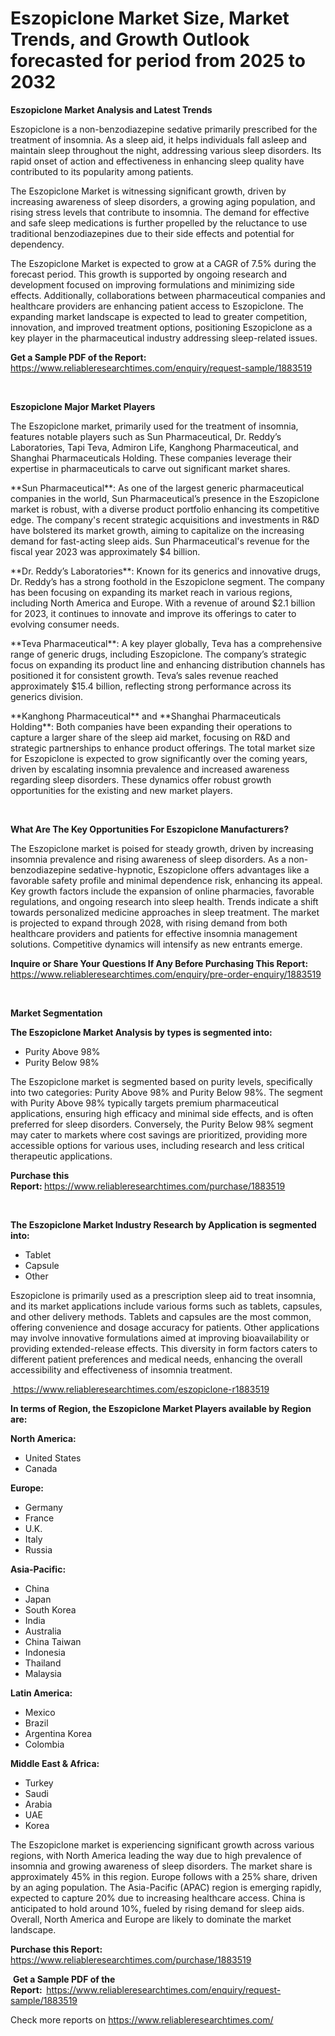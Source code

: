 <p><h1>Eszopiclone Market Size, Market Trends, and Growth Outlook forecasted for period from 2025 to 2032</h1></p><p><strong>Eszopiclone Market Analysis and Latest Trends</strong></p>
<p><p>Eszopiclone is a non-benzodiazepine sedative primarily prescribed for the treatment of insomnia. As a sleep aid, it helps individuals fall asleep and maintain sleep throughout the night, addressing various sleep disorders. Its rapid onset of action and effectiveness in enhancing sleep quality have contributed to its popularity among patients.</p><p>The Eszopiclone Market is witnessing significant growth, driven by increasing awareness of sleep disorders, a growing aging population, and rising stress levels that contribute to insomnia. The demand for effective and safe sleep medications is further propelled by the reluctance to use traditional benzodiazepines due to their side effects and potential for dependency.</p><p>The Eszopiclone Market is expected to grow at a CAGR of 7.5% during the forecast period. This growth is supported by ongoing research and development focused on improving formulations and minimizing side effects. Additionally, collaborations between pharmaceutical companies and healthcare providers are enhancing patient access to Eszopiclone. The expanding market landscape is expected to lead to greater competition, innovation, and improved treatment options, positioning Eszopiclone as a key player in the pharmaceutical industry addressing sleep-related issues.</p></p>
<p><strong>Get a Sample PDF of the Report:&nbsp;</strong> <a href="https://www.reliableresearchtimes.com/enquiry/request-sample/1883519?utm_campaign=2714&utm_medium=2&utm_source=Github&utm_content=ia&utm_term=08032025&utm_id=eszopiclone">https://www.reliableresearchtimes.com/enquiry/request-sample/1883519</a></p>
<p>&nbsp;</p>
<p><strong>Eszopiclone Major Market Players</strong></p>
<p><p>The Eszopiclone market, primarily used for the treatment of insomnia, features notable players such as Sun Pharmaceutical, Dr. Reddy’s Laboratories, Tapi Teva, Admiron Life, Kanghong Pharmaceutical, and Shanghai Pharmaceuticals Holding. These companies leverage their expertise in pharmaceuticals to carve out significant market shares.</p><p>**Sun Pharmaceutical**: As one of the largest generic pharmaceutical companies in the world, Sun Pharmaceutical’s presence in the Eszopiclone market is robust, with a diverse product portfolio enhancing its competitive edge. The company's recent strategic acquisitions and investments in R&D have bolstered its market growth, aiming to capitalize on the increasing demand for fast-acting sleep aids. Sun Pharmaceutical's revenue for the fiscal year 2023 was approximately $4 billion.</p><p>**Dr. Reddy’s Laboratories**: Known for its generics and innovative drugs, Dr. Reddy’s has a strong foothold in the Eszopiclone segment. The company has been focusing on expanding its market reach in various regions, including North America and Europe. With a revenue of around $2.1 billion for 2023, it continues to innovate and improve its offerings to cater to evolving consumer needs.</p><p>**Teva Pharmaceutical**: A key player globally, Teva has a comprehensive range of generic drugs, including Eszopiclone. The company’s strategic focus on expanding its product line and enhancing distribution channels has positioned it for consistent growth. Teva’s sales revenue reached approximately $15.4 billion, reflecting strong performance across its generics division.</p><p>**Kanghong Pharmaceutical** and **Shanghai Pharmaceuticals Holding**: Both companies have been expanding their operations to capture a larger share of the sleep aid market, focusing on R&D and strategic partnerships to enhance product offerings. The total market size for Eszopiclone is expected to grow significantly over the coming years, driven by escalating insomnia prevalence and increased awareness regarding sleep disorders. These dynamics offer robust growth opportunities for the existing and new market players.</p></p>
<p>&nbsp;</p>
<p><strong>What Are The Key Opportunities For Eszopiclone Manufacturers?</strong></p>
<p><p>The Eszopiclone market is poised for steady growth, driven by increasing insomnia prevalence and rising awareness of sleep disorders. As a non-benzodiazepine sedative-hypnotic, Eszopiclone offers advantages like a favorable safety profile and minimal dependence risk, enhancing its appeal. Key growth factors include the expansion of online pharmacies, favorable regulations, and ongoing research into sleep health. Trends indicate a shift towards personalized medicine approaches in sleep treatment. The market is projected to expand through 2028, with rising demand from both healthcare providers and patients for effective insomnia management solutions. Competitive dynamics will intensify as new entrants emerge.</p></p>
<p><strong>Inquire or Share Your Questions If Any Before Purchasing This Report:</strong> <a href="https://www.reliableresearchtimes.com/enquiry/pre-order-enquiry/1883519?utm_campaign=2714&utm_medium=2&utm_source=Github&utm_content=ia&utm_term=08032025&utm_id=eszopiclone">https://www.reliableresearchtimes.com/enquiry/pre-order-enquiry/1883519</a></p>
<p>&nbsp;</p>
<p><strong>Market Segmentation</strong></p>
<p><strong>The Eszopiclone Market Analysis by types is segmented into:</strong></p>
<p><ul><li>Purity Above 98%</li><li>Purity Below 98%</li></ul></p>
<p><p>The Eszopiclone market is segmented based on purity levels, specifically into two categories: Purity Above 98% and Purity Below 98%. The segment with Purity Above 98% typically targets premium pharmaceutical applications, ensuring high efficacy and minimal side effects, and is often preferred for sleep disorders. Conversely, the Purity Below 98% segment may cater to markets where cost savings are prioritized, providing more accessible options for various uses, including research and less critical therapeutic applications.</p></p>
<p><strong>Purchase this Report:&nbsp;</strong><a href="https://www.reliableresearchtimes.com/purchase/1883519?utm_campaign=2714&utm_medium=2&utm_source=Github&utm_content=ia&utm_term=08032025&utm_id=eszopiclone">https://www.reliableresearchtimes.com/purchase/1883519</a></p>
<p>&nbsp;</p>
<p><strong>The Eszopiclone Market Industry Research by Application is segmented into:</strong></p>
<p><ul><li>Tablet</li><li>Capsule</li><li>Other</li></ul></p>
<p><p>Eszopiclone is primarily used as a prescription sleep aid to treat insomnia, and its market applications include various forms such as tablets, capsules, and other delivery methods. Tablets and capsules are the most common, offering convenience and dosage accuracy for patients. Other applications may involve innovative formulations aimed at improving bioavailability or providing extended-release effects. This diversity in form factors caters to different patient preferences and medical needs, enhancing the overall accessibility and effectiveness of insomnia treatment.</p></p>
<p><a href="https://www.reliableresearchtimes.com/eszopiclone-r1883519?utm_campaign=2714&utm_medium=2&utm_source=Github&utm_content=ia&utm_term=08032025&utm_id=eszopiclone">&nbsp;https://www.reliableresearchtimes.com/eszopiclone-r1883519</a></p>
<p><strong>In terms of Region, the Eszopiclone Market Players available by Region are:</strong></p>
<p>
    <p> <strong> North America: </strong>
        <ul>
            <li>United States</li>
            <li>Canada</li>
        </ul>
        </p> 
    <p> <strong> Europe: </strong>
        <ul>
            <li>Germany</li>
            <li>France</li>
            <li>U.K.</li>
            <li>Italy</li>
            <li>Russia</li>
        </ul>
        </p> 
    <p> <strong> Asia-Pacific: </strong>
        <ul>
            <li>China</li>
            <li>Japan</li>
            <li>South Korea</li>
            <li>India</li>
            <li>Australia</li>
            <li>China Taiwan</li>
            <li>Indonesia</li>
            <li>Thailand</li>
            <li>Malaysia</li>
        </ul>
        </p> 
    <p> <strong> Latin America: </strong>
        <ul>
            <li>Mexico</li>
            <li>Brazil</li>
            <li>Argentina Korea</li>
            <li>Colombia</li>
        </ul>
        </p> 
    <p> <strong> Middle East & Africa: </strong>
        <ul>
            <li>Turkey</li>
            <li>Saudi</li>
            <li>Arabia</li>
            <li>UAE</li>
            <li>Korea</li>
        </ul>
    </p>
    </p>
<p><p>The Eszopiclone market is experiencing significant growth across various regions, with North America leading the way due to high prevalence of insomnia and growing awareness of sleep disorders. The market share is approximately 45% in this region. Europe follows with a 25% share, driven by an aging population. The Asia-Pacific (APAC) region is emerging rapidly, expected to capture 20% due to increasing healthcare access. China is anticipated to hold around 10%, fueled by rising demand for sleep aids. Overall, North America and Europe are likely to dominate the market landscape.</p></p>
<p><strong>Purchase this Report: </strong><a href="https://www.reliableresearchtimes.com/purchase/1883519?utm_campaign=2714&utm_medium=2&utm_source=Github&utm_content=ia&utm_term=08032025&utm_id=eszopiclone">https://www.reliableresearchtimes.com/purchase/1883519</a></p>
<p>&nbsp;<strong>Get a Sample PDF of the Report:&nbsp;&nbsp;</strong><a href="https://www.reliableresearchtimes.com/enquiry/request-sample/1883519?utm_campaign=2714&utm_medium=2&utm_source=Github&utm_content=ia&utm_term=08032025&utm_id=eszopiclone">https://www.reliableresearchtimes.com/enquiry/request-sample/1883519</a></p>
<p><strong></strong></p>
<p>Check more reports on <a href="https://www.reliableresearchtimes.com/?utm_campaign=2714&utm_medium=2&utm_source=Github&utm_content=ia&utm_term=08032025&utm_id=eszopiclone">https://www.reliableresearchtimes.com/</a></p>